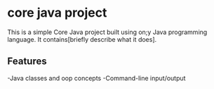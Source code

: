 # core java project
This is a simple Core Java project built using on;y Java programming language.
It contains[briefly describe what it does].
## Features
-Java classes and oop concepts
-Command-line input/output
